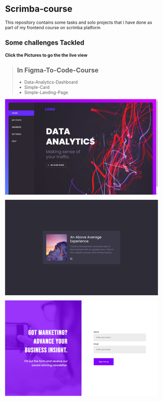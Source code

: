 # Scrimba-course
This repository contains some tasks and solo projects that i have done as part of my frontend course on scrimba platform

## Some challenges Tackled

  #### **Click the Pictures to go the the live view**

> ## In Figma-To-Code-Course
>
> * Data-Analytics-Dashboard
> * Simple-Card
> * Simple-Landing-Page
>
>
 [![Desktop Preview](./Figma-to-code-challenges/data-analytics-dashboard/images/My-desktop-view.jpeg)](https://jen67.github.io/Scrimba-course/Figma-to-code-challenges/data-analytics-dashboard/)

 [![Desktop Preview](./Figma-to-code-challenges/simple-card/Desktop-preview.jpeg)](https://jen67.github.io/Scrimba-course/Figma-to-code-challenges/simple-card/)

 [![Desktop Preview](./Figma-to-code-challenges/simple-landing-page/Desktop-preview.jpeg)](https://jen67.github.io/Scrimba-course/Figma-to-code-challenges/simple-landing-page/)
